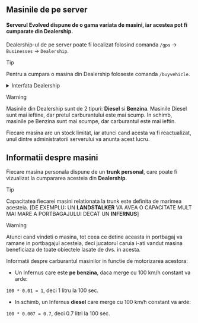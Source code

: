 ## Masinile de pe server

#### Serverul **Evolved** dispune de o gama variata de masini, iar acestea pot fi cumparate din Dealership.

Dealership-ul de pe server poate fi localizat folosind comanda `/gps` -> `Businesses` -> `Dealership`.

> [!TIP]
> Pentru a cumpara o masina din Dealership foloseste comanda `/buyvehicle`.

 <details>
  <summary> Interfata Dealership </summary>
  <img src="https://i.imgur.com/rp0nLqO.png" width="60%"/>
  </details>

>[!WARNING]
> Masinile din Dealership sunt de 2 tipuri: **Diesel** si **Benzina**.
> Masinile Diesel sunt mai ieftine, dar pretul carburantului este mai scump.
> In schimb, masinile pe Benzina sunt mai scumpe, dar carburantul este mai ieftin.

Fiecare masina are un stock limitat, iar atunci cand acesta va fi reactualizat, unul dintre administratorii serverului va anunta acest lucru.

## Informatii despre masini

Fiecare masina personala dispune de un **trunk personal**, care poate fi vizualizat la cumpararea acesteia din **Dealership**.

>[!TIP] 
> Capacitatea fiecarei masini relationata la trunk este definita de marimea acesteia. [DE EXEMPLU:
UN **LANDSTALKER** VA AVEA O CAPACITATE MULT MAI MARE A PORTBAGAJULUI DECAT UN **INFERNUS**]

>[!WARNING] 
> Atunci cand vindeti o masina, tot ceea ce detine aceasta in portbagaj va ramane in portbagajul acesteia, deci jucatorul caruia i-ati vandut masina beneficiaza de toate obiectele lasate de dvs. in acesta.

Informatii despre carburantul masinilor in functie de motorizarea acestora:

- Un Infernus care este **pe benzina**, daca merge cu 100 km/h constant va arde:

``100 * 0.01 = 1``, deci 1 litru la 100 sec.

- In schimb, un Infernus **diesel** care merge cu 100 km/h constant va arde:

``100 * 0.007 = 0.7``, deci 0.7 litri la 100 sec.
